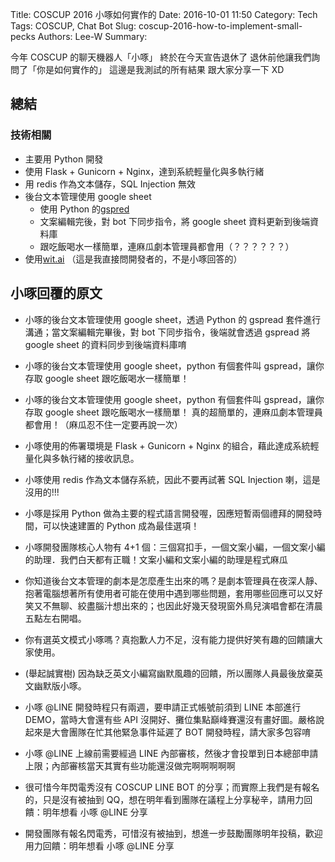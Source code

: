 Title: COSCUP 2016 小啄如何實作的
Date: 2016-10-01 11:50
Category: Tech
Tags: COSCUP, Chat Bot
Slug: coscup-2016-how-to-implement-small-pecks
Authors: Lee-W
Summary:

今年 COSCUP 的聊天機器人「小啄」
終於在今天宣告退休了
退休前他讓我們詢問了「你是如何實作的」
這邊是我測試的所有結果
跟大家分享一下 XD

<!--more-->

## 總結

### 技術相關

* 主要用 Python 開發
* 使用 Flask + Gunicorn + Nginx，達到系統輕量化與多執行緒
* 用 redis 作為文本儲存，SQL Injection 無效
* 後台文本管理使用 google sheet
    * 使用 Python 的[gspred](https://github.com/burnash/gspread)
    * 文案編輯完後，對 bot 下同步指令，將 google sheet 資料更新到後端資料庫
    * 跟吃飯喝水一樣簡單，連麻瓜劇本管理員都會用（？？？？？？）
* 使用[wit.ai](https://wit.ai/home) （這是我直接問開發者的，不是小啄回答的）

## 小啄回覆的原文

* 小啄的後台文本管理使用 google sheet，透過 Python 的 gspread 套件進行溝通；當文案編輯完畢後，對 bot 下同步指令，後端就會透過 gspread 將 google sheet 的資料同步到後端資料庫唷

* 小啄的後台文本管理使用 google sheet，python 有個套件叫 gspread，讓你存取 google sheet 跟吃飯喝水一樣簡單！

* 小啄的後台文本管理使用 google sheet，python 有個套件叫 gspread，讓你存取 google sheet 跟吃飯喝水一樣簡單！
	真的超簡單的，連麻瓜劇本管理員都會用！（麻瓜忍不住一定要再說一次）

* 小啄使用的佈署環境是 Flask + Gunicorn + Nginx 的組合，藉此達成系統輕量化與多執行緒的接收訊息。

* 小啄使用 redis 作為文本儲存系統，因此不要再試著 SQL Injection 喇，這是沒用的!!!

* 小啄是採用 Python 做為主要的程式語言開發喔，因應短暫兩個禮拜的開發時間，可以快速建置的 Python 成為最佳選項！

* 小啄開發團隊核心人物有 4+1 個：三個寫扣手，一個文案小編，一個文案小編的助理．我們白天都有正職！文案小編和文案小編的助理是程式麻瓜

* 你知道後台文本管理的劇本是怎麼產生出來的嗎？是劇本管理員在夜深人靜、抱著電腦想著所有使用者可能在使用中遇到哪些問題，套用哪些回應可以又好笑又不無聊、絞盡腦汁想出來的；也因此好幾天發現窗外鳥兒演唱會都在清晨五點左右開唱。

* 你有選英文模式小啄嗎？真抱歉人力不足，沒有能力提供好笑有趣的回饋讓大家使用。

* (舉起誠實樹) 因為缺乏英文小編寫幽默風趣的回饋，所以團隊人員最後放棄英文幽默版小啄。

* 小啄 @LINE 開發時程只有兩週，要申請正式帳號前須到 LINE 本部進行 DEMO，當時大會還有些 API 沒開好、攤位集點巔峰賽還沒有畫好圖。嚴格說起來是大會團隊在忙其他緊急事件延遲了 BOT 開發時程，請大家多包容唷

* 小啄 @LINE 上線前需要經過 LINE 內部審核，然後才會投單到日本總部申請上限；內部審核當天其實有些功能還沒做完啊啊啊啊啊

* 很可惜今年閃電秀沒有 COSCUP LINE BOT 的分享；而實際上我們是有報名的，只是沒有被抽到 QQ，想在明年看到團隊在議程上分享秘辛，請用力回饋：明年想看 小啄 @LINE 分享

* 開發團隊有報名閃電秀，可惜沒有被抽到，想進一步鼓勵團隊明年投稿，歡迎用力回饋：明年想看 小啄 @LINE 分享
